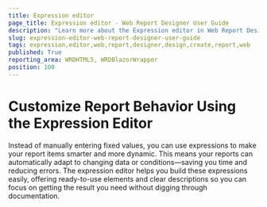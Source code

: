 ```yaml
---
title: Expression editor
page_title: Expression editor - Web Report Designer User Guide
description: "Learn more about the Expression editor in Web Report Designer, where and how you may configure and use it in your Reports."
slug: expression-editor-web-report-designer-user-guide
tags: expression,editor,web,report,designer,design,create,report,web
published: True
reporting_area: WRDHTML5, WRDBlazorWrapper
position: 100
---
```

<style>
img[alt$="><"] {
  border: 1px solid lightgrey;
}
</style>

# Customize Report Behavior Using the Expression Editor

Instead of manually entering fixed values, you can use expressions to make your report items smarter and more dynamic. This means your reports can automatically adapt to changing data or conditions—saving you time and reducing errors. The expression editor helps you build these expressions easily, offering ready-to-use elements and clear descriptions so you can focus on getting the result you need without digging through documentation.
